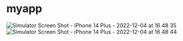 # myapp


![Simulator Screen Shot - iPhone 14 Plus - 2022-12-04 at 16 48 35](https://user-images.githubusercontent.com/80859185/205494254-67e7af60-33f1-4c97-adbb-5aee05e68e0a.png)
![Simulator Screen Shot - iPhone 14 Plus - 2022-12-04 at 16 48 44](https://user-images.githubusercontent.com/80859185/205494259-c64a5944-74d0-488e-8340-52e32896c096.png)

